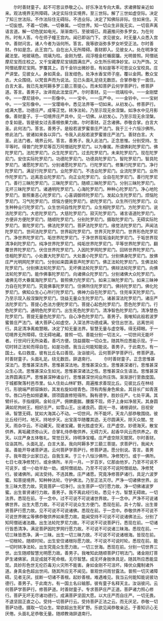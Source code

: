 <!-- { "loadSidebar": true } -->
　　尔时善财童子。起不可思议恭敬之心。好乐净法专向大乘。求诸佛智亲近如来。观法境界无所障碍。决定实际住实境界。至三世际。解了三世如虚空际。决定了知三世法际。不作法际住无碍际。不违业际。决定了知佛际非际。住如来住。灭一切妄想。不着一切佛。一切眷属。一切世界。知一切众生非我无实。一切音声离语言道。解一切色犹如电光。渐渐南行。至彼城已。周遍推问弥多罗女。为在何所。时有人答。今在师子幢王宫内。闻已即诣门下。求见彼女。时无量人众悉入宫中。善财问言。诸人今者为诣何所。答言。我等欲诣弥多罗女听受正法。尔时善财。作如是念。此王宫门。自在出入无所障碍。善财即入。见彼女人。处在明净宝藏法堂。地玻璃色。琉璃为柱。金刚为壁。阎浮檀金栏楯窗牖。光明普照。阿僧祇摩尼宝而庄校之。又千宝藏摩尼宝镜圆满庄严。众生所乐明净妙宝。以为严饰。又阿僧祇摩尼宝网。罗覆其上。百千金铃出微妙音。有如是等不可思议众宝校具。庄严讲堂。见彼女人。身如真金。目发绀色。处净水香宝师子座。覆以金网。敷众宝衣。大众围绕。以梵音声而为说法。见已头面礼足绕无数匝。合掌恭敬于一面住。白言大圣。我已先发阿耨多罗三藐三菩提心。而未知菩萨云何学菩萨行。修菩萨道。答言。善男子。汝谛观此法堂庄严。尔时善财。见一一琉璃柱中。一一金刚壁中。一一摩尼镜中。一一形像中。一一宝中。一一庄严中。一一金铃中。一一宝树中。一一宝形像中。一一宝璎珞中。悉见法界等一切如来。从初发心。修菩萨行。成满大愿。功德庄严。成等正觉。转净法轮。乃至示现无余涅槃。如净水中见月影像。善财童子。于一切境界庄严具中。见一切佛。从初发心。乃至示现无余涅槃。亦复如是。皆是彼女过去善根依果力故。尔时善财。正念诸佛。恭敬合掌。白言大圣。此何法门。答言。善男子。是般若波罗蜜普庄严法门。我于三十六恒沙佛所。修此法门。彼诸如来各以异门。令我入此般若波罗蜜普庄严法门。善财白言。大圣。此法门者。境界云何。答言。善男子。我入此法门。正念思惟。分别受持。生平等时。得普门陀罗尼等百万阿僧祇陀罗尼门。以为眷属。所谓佛刹陀罗尼门。佛陀罗尼门。法陀罗尼门。众生陀罗尼门。过去陀罗尼门。未来陀罗尼门。现在陀罗尼门。安住实际陀罗尼门。功德陀罗尼门。功德具陀罗尼门。智陀罗尼门。智具陀罗尼门。诸愿陀罗尼门。分别诸愿陀罗尼门。行陀罗尼门。修集行陀罗尼门。净行陀罗尼门。满足行陀罗尼门。业陀罗尼门。不违业陀罗尼门。业流陀罗尼门。业所作陀罗尼门。远离恶业陀罗尼门。向正业陀罗尼门。业自在陀罗尼门。善行陀罗尼门。善行三昧陀罗尼门。三昧陀罗尼门。随顺三昧陀罗尼门。分别三昧陀罗尼门。无坏三昧陀罗尼门。诸通明陀罗尼门。心海陀罗尼门。种种心陀罗尼门。净心地陀罗尼门。普照重恶心陀罗尼门。心喜调御师陀罗尼门。发起众生陀罗尼门。烦恼陀罗尼门。习气陀罗尼门。烦恼方便陀罗尼门。欲陀罗尼门。众生所行陀罗尼门。众生种种业行陀罗尼门。众生世间自性陀罗尼门。众生相陀罗尼门。方陀罗尼门。说法陀罗尼门。大悲陀罗尼门。大慈陀罗尼门。寂灭陀罗尼门。诸言语道陀罗尼门。方便非方便陀罗尼门。随顺陀罗尼门。分别陀罗尼门。摄取陀罗尼门。无碍实际陀罗尼门。普陀罗尼门。佛法陀罗尼门。菩萨法陀罗尼门。缘觉法陀罗尼门。声闻法陀罗尼门。世间法陀罗尼门。世界起陀罗尼门。世界灭陀罗尼门。世界形色陀罗尼门。净世界陀罗尼门。垢世界陀罗尼门。于净世界现垢浊刹陀罗尼门。于垢世界现清净刹陀罗尼门。纯净世界陀罗尼门。纯垢世界陀罗尼门。平等世界陀罗尼门。翻覆世界陀罗尼门。伏住世界陀罗尼门。入因陀罗网陀罗尼门。回转世界陀罗尼门。住相陀罗尼门。小处置大陀罗尼门。大处置小陀罗尼门。分别佛身陀罗尼门。放佛庄严光明网陀罗尼门。分别如来圆满音声陀罗尼门。佛正法轮陀罗尼门。生佛法轮陀罗尼门。分别佛法轮陀罗尼门。无坏佛法轮陀罗尼门。佛辩法轮陀罗尼门。向佛法轮陀罗尼门。能作佛事陀罗尼门。向诸佛众陀罗尼门。分别诸佛大众陀罗尼门。诸佛无尽大眷属海陀罗尼门。普照佛力陀罗尼门。如来三昧陀罗尼门。如来三昧神力自在陀罗尼门。究竟佛事陀罗尼门。住佛所住陀罗尼门。佛持陀罗尼门。佛化陀罗尼门。佛知众生心心所行陀罗尼门。佛神力自在陀罗尼门。住兜率天陀罗尼门。乃至示现入般涅槃陀罗尼门。饶益无量众生陀罗尼门。诸甚深法陀罗尼门。诸庄严法陀罗尼门。菩提心色法方便陀罗尼门。菩提心起色陀罗尼门。愿色陀罗尼门。行色陀罗尼门。通明色陀罗尼门。出生死色陀罗尼门。清净智色陀罗尼门。清净慧色陀罗尼门。菩提无量色陀罗尼门。自心净色陀罗尼门。善男子。我唯知此般若波罗蜜普庄严法门。诸大菩萨心如虚空。入深法界功德成满。安住出世法。远离世间行。具足清净离痴慧眼。决定了知无量法界。智慧无量与虚空等。得无碍眼。于一切境界无所障碍。住无碍地藏。普照一切。善能分别一切法义。一切世间无能坏者。行世间行无所染着。善巧方便。饶益摄取一切众生。随其所应悉能示现。于一切时转正法轮而得自在。如是功德。我当云何能知能说。善男子。于此南方。有一国土。名曰救度。彼有比丘名曰善现。汝诣彼问。云何菩萨学菩萨行。修菩萨道。时善财童子。头面礼足。绕无数匝。辞退南行。
　　尔时善财童子。正念思惟甚深法门。思惟甚深法界。思惟甚深法地。思惟甚深众生。思惟甚深诸行。思惟甚深众生心流。思惟甚深众生如光。思惟甚深诸法之性。思惟甚深众生语法。思惟甚深法界圆满庄严。思惟甚深种诸业行。思惟甚深世间业所庄饰。渐渐游行至救度国。于城都聚落村邑市里。仙人住处山林旷野。周遍推求善现比丘。见彼比丘在林经行。形貌端严颜容姝妙。其发右旋如绀青色。顶有肉髻身色紫金。其目长广如青莲华。唇口丹色如频婆果。颈项圆直修短得所。胸有德字。胜妙庄严。七处平满。其臂纤长。手指缦网。金轮庄严。佣髀鹿腨。腰腹不现。师子上身如净居天。其身圆满如尼拘树王。相好庄严。如雪山王。出诸良药。圆光一寻。诸根调伏。目视安谛。智慧无碍。犹如大海其心不动。一切世间。所不能坏。天龙八部恭敬围绕。彼比丘经行时。地天。持地步天。出宝莲华随覆其迹。无尽圆满天。除灭众闇。觉天。雨杂华云。不动藏天。现诸宝藏。普光胜虚空天。庄严虚空。妙德海天。散宝供养。离垢藏须弥山天。合掌礼侍恭敬供养。无碍力天。起香华风云而供养之。夜天。以庄严身五体敬礼。常觉日天。持明净宝幢。庄严虚空除灭闇冥。尔时善财。往诣其所。头面礼足。白言大圣。我向阿耨多罗三藐三菩提。求菩萨行。我闻大圣。善能开导诸菩萨道。云何菩萨学菩萨行。修菩萨道。愿分别说。答言。善男子。我年既少出家日近。自我生来。于三十八恒沙佛所。净修梵行。或于一佛所。七日七夜净修梵行。或余佛所。半月一月。一岁百岁。亿那由他岁。乃至不可说不可说岁。或一小劫半劫一劫。或阿僧祇劫。乃至不可说不可说阿僧祇劫。净修梵行。彼诸佛所。闻法受持。不违其教。庄严诸愿。究竟净修菩萨诸行。具足六波罗蜜。知菩提境界。知种种法轮。守护佛法。乃至正法灭尽。严净一切诸佛世界。出生三昧大愿力故。究竟菩萨一切净行。出生菩萨一切行愿力故。净一切佛诸波罗蜜。出生普贤诸行力故。善男子。我不离此经行处。悉见十方。智慧无碍故。一切法界。悉现在前。于一念中。过不可说不可说诸世界故。于一念中。严净不可说诸佛世界。出生大愿力故。不可说不可说众生方便门。悉现在前。具十力智。出生普贤菩萨行愿力故。见不可说不可说诸佛。悉现在前。于一念中。恭敬供养不可说不可说世界微尘等佛恭敬供养如来愿力故。能闻受持不可说不可说诸佛法云。分别了知阿僧祇诸法趣。出生法轮陀罗尼力故。不可说不可说菩萨行。悉现在前。一切诸行皆悉清净。满足菩萨因陀罗网行愿力故。不可说不可说诸三昧海。悉现在前。一切三昧皆悉净。满一三昧。出生一切三昧力故。不可说不可说诸根海。皆现在前。一切根轮。随顺时轮。出生安住诸根际愿力故。不可说不可说时轮。悉现在前。能一切时转净法轮。出生究竟众生愿力故。一切三世海。悉现在前。分别一切世界三世。出生随顺智慧光明愿力故。善男子。我唯知此随顺菩萨灯明法门。诸金刚灯菩萨生诸佛家。具足成就不死命根。无尽智慧。成无坏身肢体具足。随其所应悉能显现。具妙形色世无伦匹毒刃火灾所不能害。身如金刚不可沮坏。降伏众魔制诸外道。身真金色超出世间。随其所应无不闻见。普观世间雨甘露法。普照一切灭诸障碍。见者无厌。拔断一切诸不善根。起妙善根。难遇难见。我当云何能知能说彼功德行。善男子。于此南方。有一国土名曰输那。彼有童子名释天主。汝诣彼问。云何菩萨学菩萨行。修菩萨道。时善财童子。专求菩萨庄严正道。菩萨诸力照心修行。菩萨无坏无尽诸功德行。成满菩萨坚固大愿。以大庄严而自庄严。一切无畏。不退坚固正直之心。受持一切菩萨行云。受持菩萨正法之云。而无厌足。恭敬一切菩萨功德。摄取一切众生。常欲超出生死旷野。乐欲见闻恭敬亲近。于善知识心无厌倦。头面礼足恭敬无量。随顺教诲辞退南行。
